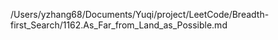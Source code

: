 /Users/yzhang68/Documents/Yuqi/project/LeetCode/Breadth-first_Search/1162.As_Far_from_Land_as_Possible.md